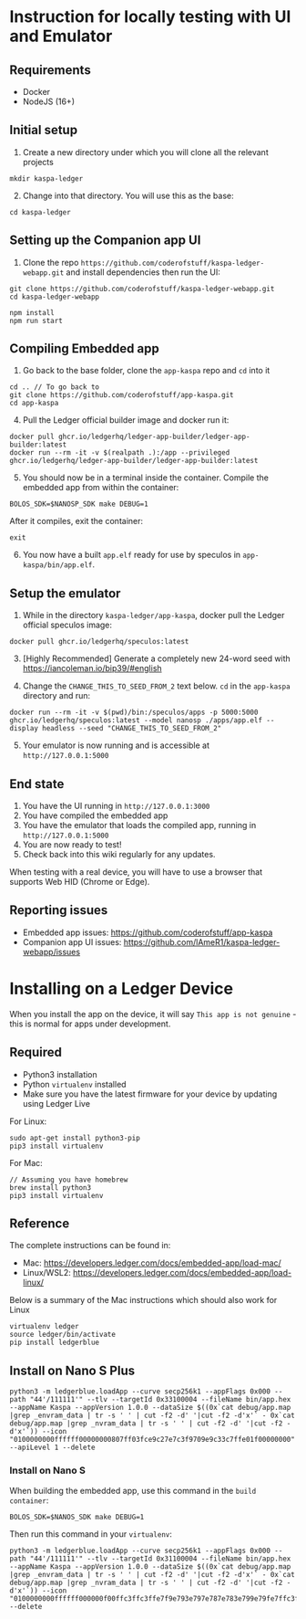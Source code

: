 # Instruction for locally testing with UI and Emulator

## Requirements
- Docker
- NodeJS (16+)

## Initial setup
1. Create a new directory under which you will clone all the relevant projects
```
mkdir kaspa-ledger
```
2. Change into that directory. You will use this as the base:
```
cd kaspa-ledger
```

## Setting up the Companion app UI
1. Clone the repo `https://github.com/coderofstuff/kaspa-ledger-webapp.git` and install dependencies then run the UI:
```
git clone https://github.com/coderofstuff/kaspa-ledger-webapp.git
cd kaspa-ledger-webapp

npm install
npm run start
```

## Compiling Embedded app
1. Go back to the base folder, clone the `app-kaspa` repo and `cd` into it
```
cd .. // To go back to 
git clone https://github.com/coderofstuff/app-kaspa.git
cd app-kaspa
```

4. Pull the Ledger official builder image and docker run it:
```
docker pull ghcr.io/ledgerhq/ledger-app-builder/ledger-app-builder:latest
docker run --rm -it -v $(realpath .):/app --privileged ghcr.io/ledgerhq/ledger-app-builder/ledger-app-builder:latest
```

5. You should now be in a terminal inside the container. Compile the embedded app from within the container:
```
BOLOS_SDK=$NANOSP_SDK make DEBUG=1
```

After it compiles, exit the container:
```
exit
```

6.  You now have a built `app.elf` ready for use by speculos in `app-kaspa/bin/app.elf`.

## Setup the emulator
1. While in the directory `kaspa-ledger/app-kaspa`, docker pull the Ledger official speculos image:
```
docker pull ghcr.io/ledgerhq/speculos:latest
```

3. [Highly Recommended] Generate a completely new 24-word seed with https://iancoleman.io/bip39/#english

4. Change the `CHANGE_THIS_TO_SEED_FROM_2` text below. `cd` in the `app-kaspa` directory and run:
```
docker run --rm -it -v $(pwd)/bin:/speculos/apps -p 5000:5000 ghcr.io/ledgerhq/speculos:latest --model nanosp ./apps/app.elf --display headless --seed "CHANGE_THIS_TO_SEED_FROM_2"
```

5. Your emulator is now running and is accessible at `http://127.0.0.1:5000`

## End state
1. You have the UI running in `http://127.0.0.1:3000`
2. You have compiled the embedded app
3. You have the emulator that loads the compiled app, running in `http://127.0.0.1:5000`
4. You are now ready to test!
5. Check back into this wiki regularly for any updates.

When testing with a real device, you will have to use a browser that supports Web HID (Chrome or Edge).

## Reporting issues
- Embedded app issues: https://github.com/coderofstuff/app-kaspa
- Companion app UI issues: https://github.com/lAmeR1/kaspa-ledger-webapp/issues


# Installing on a Ledger Device

When you install the app on the device, it will say `This app is not genuine` - this is normal for apps under development.

## Required
- Python3 installation
- Python `virtualenv` installed
- Make sure you have the latest firmware for your device by updating using Ledger Live

For Linux:
```
sudo apt-get install python3-pip
pip3 install virtualenv
```

For Mac:
```
// Assuming you have homebrew
brew install python3
pip3 install virtualenv
```

## Reference

The complete instructions can be found in:
- Mac: https://developers.ledger.com/docs/embedded-app/load-mac/
- Linux/WSL2: https://developers.ledger.com/docs/embedded-app/load-linux/

Below is a summary of the Mac instructions which should also work for Linux

```
virtualenv ledger
source ledger/bin/activate
pip install ledgerblue
```

## Install on Nano S Plus

```
python3 -m ledgerblue.loadApp --curve secp256k1 --appFlags 0x000 --path "44'/111111'" --tlv --targetId 0x33100004 --fileName bin/app.hex --appName Kaspa --appVersion 1.0.0 --dataSize $((0x`cat debug/app.map |grep _envram_data | tr -s ' ' | cut -f2 -d' '|cut -f2 -d'x'` - 0x`cat debug/app.map |grep _nvram_data | tr -s ' ' | cut -f2 -d' '|cut -f2 -d'x'`)) --icon "0100000000ffffff00000000807ff03fce9c27e7c3f9709e9c33c7ffe01f00000000" --apiLevel 1 --delete
```

### Install on Nano S

When building the embedded app, use this command in the `build container`:
```
BOLOS_SDK=$NANOS_SDK make DEBUG=1
```

Then run this command in your `virtualenv`:

```
python3 -m ledgerblue.loadApp --curve secp256k1 --appFlags 0x000 --path "44'/111111'" --tlv --targetId 0x31100004 --fileName bin/app.hex --appName Kaspa --appVersion 1.0.0 --dataSize $((0x`cat debug/app.map |grep _envram_data | tr -s ' ' | cut -f2 -d' '|cut -f2 -d'x'` - 0x`cat debug/app.map |grep _nvram_data | tr -s ' ' | cut -f2 -d' '|cut -f2 -d'x'`)) --icon "0100000000ffffff000000f00ffc3ffc3ffe7f9e793e797e787e783e799e79fe7ffc3ffc3ff00f0000" --delete
```
